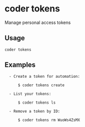 # coder tokens

Manage personal access tokens
## Usage
```console
coder tokens
```

## Examples
```console
  - Create a token for automation:                                              

      $ coder tokens create 

  - List your tokens:                                                           

      $ coder tokens ls 

  - Remove a token by ID:                                                       

      $ coder tokens rm WuoWs4ZsMX 
```
